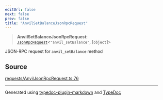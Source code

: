 ```yaml
---
editUrl: false
next: false
prev: false
title: "AnvilSetBalanceJsonRpcRequest"
---
```


> **AnvilSetBalanceJsonRpcRequest**: [`JsonRpcRequest`](/reference/tevm/jsonrpc/type-aliases/jsonrpcrequest/)\<`"anvil_setBalance"`, [`object`]\>

JSON-RPC request for `anvil_setBalance` method

## Source

[requests/AnvilJsonRpcRequest.ts:76](https://github.com/evmts/tevm-monorepo/blob/main/packages/procedures-types/src/requests/AnvilJsonRpcRequest.ts#L76)

***
Generated using [typedoc-plugin-markdown](https://www.npmjs.com/package/typedoc-plugin-markdown) and [TypeDoc](https://typedoc.org/)
